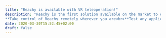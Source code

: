 ```yaml
---
title: "Reachy is available with VR teleoperation!"
description: "Reachy is the first solution available on the market to offer remote teleoperation of a humanoid robot, using virtual reality.<br><br>
**Take control of Reachy remotely wherever you are<br>**Test any application in any environment, right away.<br>**Teach the robot how to perform advanced tasks using a VR kit."
date: 2020-03-30T15:52:45+02:00
draft: false
---
```


